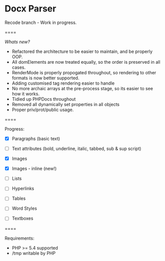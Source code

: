 Docx Parser
====

Recode branch - Work in progress. 

====

*Whats new?* 

* Refactored the architecture to be easier to maintain, and be properly OOP.
* All domElements are now treated equally, so the order is preserved in all cases.
* RenderMode is properly propogated throughout, so rendering to other formats is now better supported.
* Adding customised tag rendering easier to handle
* No more archaic arrays at the pre-process stage, so its easier to see how it works.
* Tidied up PHPDocs throughout
* Removed all dynamically set properties in all objects
* Proper priv/prot/public usage.

====

Progress: 
* [x] Paragraphs (basic text)
* [ ] Text attributes (bold, underline, italic, tabbed, sub & sup script) 
* [x] Images
* [x] Images - inline (new!)
* [ ] Lists
* [ ] Hyperlinks
* [ ] Tables
* [ ] Word Styles
* [ ] Textboxes


====


Requirements:

- PHP >= 5.4 supported
- /tmp writable by PHP